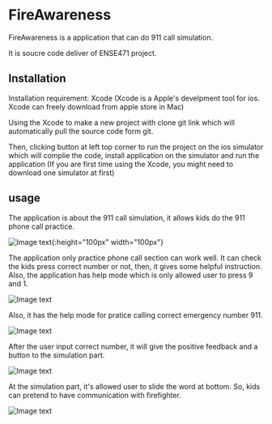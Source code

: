 # FireAwareness

FireAwareness is a application that can do 911 call simulation.

It is soucre code deliver of ENSE471 project.

## Installation

Installation requirement: Xcode (Xcode is a Apple's develpment tool for ios. Xcode can freely download from apple store in Mac)

Using the Xcode to make a new project with clone git link which will automatically pull the source code form git.

Then, clicking button at left top corner to run the project on the ios simulator which will complie the code, install application on the simulator and run the application
(If you are first time using the Xcode, you might need to download one simulator at first)

## usage

The application is about the 911 call simulation, it allows kids do the 911 phone call practice.

![Image text](https://raw.githubusercontent.com/Nick-liu666/ENSE471/master/image/homePage.png){:height="100px" width="100px"}

The application only practice phone call section can work well. It can check the kids press correct number or not, then, it gives some helpful instruction. Also, the application has help mode which is only allowed user to press 9 and 1.

![Image text](https://raw.githubusercontent.com/Nick-liu666/ENSE471/master/image/phoneCall.png)

Also, it has the help mode for pratice calling correct emergency number 911.

![Image text](https://raw.githubusercontent.com/Nick-liu666/ENSE471/master/image/helpMode.png)

After the user input correct number, it will give the positive feedback and a button to the simulation part.

![Image text](https://raw.githubusercontent.com/Nick-liu666/ENSE471/master/image/posiFeedback.png)

At the simulation part, it's allowed user to slide the word at bottom. So, kids can pretend to have communication with firefighter.

![Image text](https://raw.githubusercontent.com/Nick-liu666/ENSE471/master/image/calling.png)
